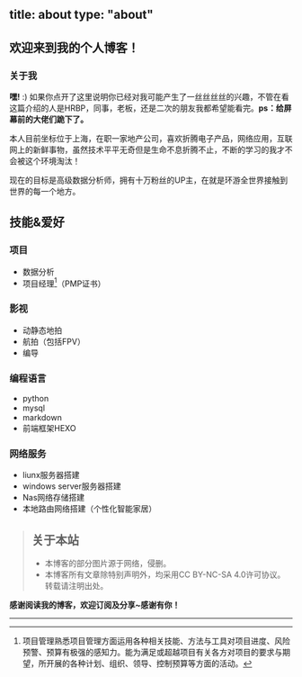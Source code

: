 title: about
type: "about"
---

## 欢迎来到我的个人博客！
### 关于我

**嘿!** :) 如果你点开了这里说明你已经对我可能产生了一丝丝丝丝的兴趣，不管在看这篇介绍的人是HRBP，同事，老板，还是二次的朋友我都希望能看完。**ps：给屏幕前的大佬们跪下了。**

本人目前坐标位于上海，在职一家地产公司，喜欢折腾电子产品，网络应用，互联网上的新鲜事物，虽然技术平平无奇但是生命不息折腾不止，不断的学习的我才不会被这个环境淘汰！

现在的目标是高级数据分析师，拥有十万粉丝的UP主，在就是环游全世界接触到世界的每一个地方。

## 技能&爱好
### 项目
- 数据分析
- 项目经理[^1]（PMP证书）
 ### 影视
- 动静态地拍
- 航拍（包括FPV）
- 编导
### 编程语言
- python
- mysql
- markdown
- 前端框架HEXO
### 网络服务
- liunx服务器搭建
- windows server服务器搭建
- Nas网络存储搭建
- 本地路由网络搭建（个性化智能家居）


> ## 关于本站
> - 本博客的部分图片源于网络，侵删。
> - 本博客所有文章除特别声明外，均采用CC BY-NC-SA 4.0许可协议。转载请注明出处。

**感谢阅读我的博客，欢迎订阅及分享~感谢有你！**
***
 [^1]: 项目管理熟悉项目管理方面运用各种相关技能、方法与工具对项目进度、风险预警、预算有极强的感知力。能为满足或超越项目有关各方对项目的要求与期望，所开展的各种计划、组织、领导、控制预算等方面的活动。